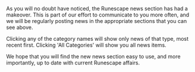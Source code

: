 As you will no doubt have noticed, the Runescape news section has had a makeover. This is part of our effort to communicate to you more often, and we will be regularly posting news in the appropriate sections that you can see above.

Clicking any of the category names will show only news of that type, most recent first. Clicking 'All Categories' will show you all news items.

We hope that you will find the new news section easy to use, and more importantly, up to date with current Runescape affairs.
